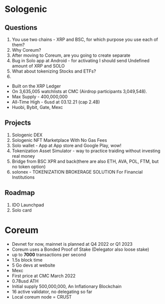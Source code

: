 # Sologenic
## Questions
1. You use two chains - XRP and BSC, for which purpose you use each of them?
2. Why Coreum?
3. After moving to Coreum, are you going to create separate
4. Bug in Solo app at Android - for activating I should send Undefined amount of XRP and SOLO
5. What about tokenizing Stocks and ETFs?
6. 

- Built on the XRP Ledger
- On 3,635,005 watchlists at CMC (Airdrop participants 3,049,548).
- Max Supply - 400,000,000
- All-Time High - 6usd at 03.12.21 (cap 2.4B)
- Huobi, Bybit, Gate, Mexc

## Projects
1. Sologenic DEX
2. Sologenic NFT Marketplace With No Gas Fees
3. Solo wallet - App at App store and Google Play, wow!
4. Tokenization Asset Simulator - way to practice traiding without investing real money 
5. Bridge from BSC XPR and back(there are also ETH, AVA, POL, FTM, but no token option)
7. solonex - TOKENIZATION BROKERAGE SOLUTION For Financial Institutions

## Roadmap
1. IDO Launchpad
2. Solo card

# Coreum
- Devnet for now, mainnet is planned at Q4 2022 or Q1 2023
- Coreum uses a Bonded Proof of Stake (Delegator also loose stake)
- up to **7000** transactions per second
- 1.5s block time
- 5 Go devs at website
- Mexc 
- First price at CMC March 2022
- 0.78usd ATH
- Initial supply 500,000,000, An Inflationary Blockchain
- 16 active validator, no delegating so far
- Local coreum node = CRUST

